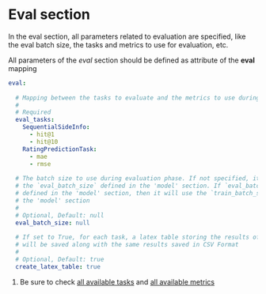 # Eval section

In the eval section, all parameters related to evaluation are specified, like the eval batch size,
the tasks and metrics to use for evaluation, etc.

All parameters of the *eval* section should be defined as attribute of the **eval** mapping

```yaml title="Eval section"
eval:
  
  # Mapping between the tasks to evaluate and the metrics to use during evaluation # (1)
  #
  # Required
  eval_tasks:
    SequentialSideInfo:
      - hit@1
      - hit@10
    RatingPredictionTask:
      - mae
      - rmse
  
  # The batch size to use during evaluation phase. If not specified, it uses
  # the `eval_batch_size` defined in the 'model' section. If `eval_batch_size` is not
  # defined in the 'model' section, then it will use the `train_batch_size` defined in 
  # the 'model' section
  #
  # Optional, Default: null
  eval_batch_size: null
  
  # If set to True, for each task, a latex table storing the results of each template,
  # will be saved along with the same results saved in CSV Format
  #
  # Optional, Default: true
  create_latex_table: true
```

1. Be sure to check [all available tasks]() and [all available metrics]()